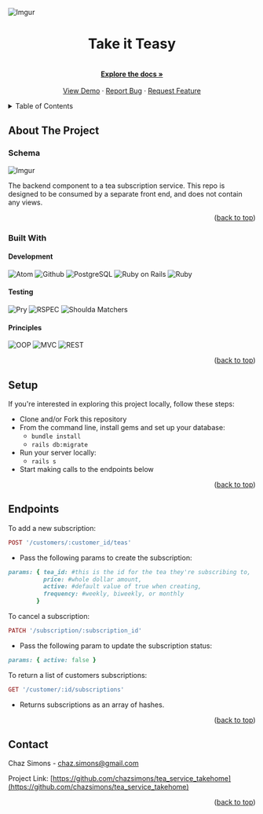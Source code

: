 <div id="top"></div>
<!--
*** Thanks for checking out the Best-README-Template. If you have a suggestion
*** that would make this better, please fork the repo and create a pull request
*** or simply open an issue with the tag "enhancement".
*** Don't forget to give the project a star!
*** Thanks again! Now go create something AMAZING! :D
-->



<!-- PROJECT SHIELDS -->
<!--
*** I'm using markdown "reference style" links for readability.
*** Reference links are enclosed in brackets [ ] instead of parentheses ( ).
*** See the bottom of this document for the declaration of the reference variables
*** for contributors-url, forks-url, etc. This is an optional, concise syntax you may use.
*** https://www.markdownguide.org/basic-syntax/#reference-style-links
-->

<!-- PROJECT LOGO -->
![Imgur](https://i.imgur.com/L2uF2q3.jpg)
<br />
<div align="center">

<h1 align="center">Take it Teasy</h3>

  <p align="center">
    <br />
    <a href="https://github.com/chazsimons/tea_service_takehome"><strong>Explore the docs »</strong></a>
    <br />
    <br />
    <a href="https://github.com/chazsimons/tea_service_takehome">View Demo</a>
    ·
    <a href="https://github.com/chazsimons/tea_service_takehome/issues">Report Bug</a>
    ·
    <a href="https://github.com/chazsimons/tea_service_takehome/issues">Request Feature</a>
  </p>
</div>



<!-- TABLE OF CONTENTS -->
<details>
  <summary>Table of Contents</summary>
  <ol>
    <li>
      <a href="#about-the-project">About The Project</a>
      <ul>
        <li><a href="#built-with">Built With</a></li>
      </ul>
    </li>
    <li>
      <a href="#getting-started">Getting Started</a>
      <ul>
        <li><a href="#prerequisites">Prerequisites</a></li>
        <li><a href="#installation">Installation</a></li>
      </ul>
    </li>
    <li><a href="#usage">Usage</a></li>
    <li><a href="#roadmap">Roadmap</a></li>
    <li><a href="#contributing">Contributing</a></li>
    <li><a href="#license">License</a></li>
    <li><a href="#contact">Contact</a></li>
    <li><a href="#acknowledgments">Acknowledgments</a></li>
  </ol>
</details>



<!-- ABOUT THE PROJECT -->
## About The Project

### Schema
![Imgur](https://i.imgur.com/NastyhL.png)

The backend component to a tea subscription service. This repo is designed to be consumed by a separate front end, and does not contain any views.

<p align="right">(<a href="#top">back to top</a>)</p>


### Built With

#### Development
![Atom][Atom-img]
![Github][GitHub-img]
![PostgreSQL][PostgreSQL-img]
![Ruby on Rails][Ruby on Rails-img]
![Ruby][Ruby-img]
#### Testing
![Pry][Pry-img]
![RSPEC][RSPEC-img]
![Shoulda Matchers][Shoulda Matchers-img]
#### Principles
![OOP][OOP-img]
![MVC][MVC-img]
![REST][REST-img]
<p align="right">(<a href="#top">back to top</a>)</p>


<!-- GETTING STARTED -->
## Setup

If you're interested in exploring this project locally, follow these steps:

- Clone and/or Fork this repository
- From the command line, install gems and set up your database:
  - ```bundle install```
  - ```rails db:migrate```
- Run your server locally:
  - ```rails s```
- Start making calls to the endpoints below

<p align="right">(<a href="#top">back to top</a>)</p>

## Endpoints

To add a new subscription:

```ruby
POST '/customers/:customer_id/teas'
```
- Pass the following params to create the subscription:
```ruby
params: { tea_id: #this is the id for the tea they're subscribing to,
          price: #whole dollar amount,
          active: #default value of true when creating,
          frequency: #weekly, biweekly, or monthly
        }
```

To cancel a subscription:
```ruby
PATCH '/subscription/:subscription_id'
```
- Pass the following param to update the subscription status:
```ruby
params: { active: false }
```

To return a list of customers subscriptions:
```ruby
GET '/customer/:id/subscriptions'
```
- Returns subscriptions as an array of hashes.

<p align="right">(<a href="#top">back to top</a>)</p>


<!-- CONTACT -->
## Contact

Chaz Simons - chaz.simons@gmail.com

Project Link: [https://github.com/chazsimons/tea_service_takehome](https://github.com/chazsimons/tea_service_takehome)

<p align="right">(<a href="#top">back to top</a>)</p>

[Atom-img]: https://img.shields.io/badge/Atom-66595C.svg?&style=flaste&logo=atom&logoColor=white
[Bootstrap-img]: https://img.shields.io/badge/Bootstrap-563D7C?style=for-the-badge&logo=bootstrap&logoColor=white
[Figaro-img]: https://img.shields.io/badge/figaro-b81818.svg?&style=flaste&logo=rubygems&logoColor=white
[Git-img]: https://img.shields.io/badge/Git-F05032.svg?&style=flaste&logo=git&logoColor=white
[GitHub-img]: https://img.shields.io/badge/-GitHub-181717?style=flat&logo=github
[GraphQL-img]: https://img.shields.io/badge/-GraphQL-E10098?style=flat&logo=graphql&logoColor=light-pink
[Markdown-img]: https://img.shields.io/badge/Markdown-000000.svg??style=for-the-badge&logo=markdown&logoColor=white
[PostgreSQL-img]: https://img.shields.io/badge/PostgreSQL-4169E1.svg?&style=flaste&logo=postgresql&logoColor=white
[Postman-img]: https://img.shields.io/badge/Postman-FF6C37?style=flat&logo=postman&logoColor=red
[Rubocop-img]: https://img.shields.io/badge/rubocop-b81818.svg?&style=flaste&logo=rubygems&logoColor=white
[Ruby on Rails-img]: https://img.shields.io/badge/Ruby%20On%20Rails-b81818.svg?&style=flat&logo=rubyonrails&logoColor=white

<!-- #### Languages -->
[ActiveRecord-img]: https://img.shields.io/badge/ActiveRecord-CC0000.svg?&style=flaste&logo=rubyonrails&logoColor=white
[CSS3-img]: https://img.shields.io/badge/CSS3-1572B6.svg?&style=flaste&logo=css3&logoColor=white
[HTML5-img]: https://img.shields.io/badge/HTML5-0EB201.svg?&style=flaste&logo=html5&logoColor=white
[Ruby-img]: https://img.shields.io/badge/Ruby-CC0000.svg?&style=flaste&logo=ruby&logoColor=white

<!-- #### Deployment -->
[Heroku-img]: https://img.shields.io/badge/Heroku-430098.svg?&style=flaste&logo=heroku&logoColor=white
[Circle CI-img]: https://img.shields.io/badge/-CircleCi-brightgreen.svg?logo=LOGO
[Faraday-img]: https://img.shields.io/badge/faraday-b81818.svg?&style=flaste&logo=rubygems&logoColor=white

<!-- #### Testing -->
[Capybara-img]: https://img.shields.io/badge/capybara-b81818.svg?&style=flaste&logo=rubygems&logoColor=white
[Launchy-img]: https://img.shields.io/badge/launchy-b81818.svg?&style=flaste&logo=rubygems&logoColor=white
[Pry-img]: https://img.shields.io/badge/pry-b81818.svg?&style=flaste&logo=rubygems&logoColor=white
[RSPEC-img]: https://img.shields.io/badge/rspec-b81818.svg?&style=flaste&logo=rubygems&logoColor=white
[Shoulda Matchers-img]: https://img.shields.io/badge/shoulda--matchers-b81818.svg?&style=flaste&logo=rubygems&logoColor=white
[Simplecov-img]: https://img.shields.io/badge/simplecov-b81818.svg?&style=flaste&logo=rubygems&logoColor=white
[VCR-img]: https://img.shields.io/badge/vcr-b81818.svg?&style=flaste&logo=rubygems&logoColor=white
[Webmock-img]: https://img.shields.io/badge/webmock-b81818.svg?&style=flaste&logo=rubygems&logoColor=white

<!-- #### Development Principles -->
[OOP-img]: https://img.shields.io/badge/OOP-b81818.svg?&style=flaste&logo=OOP&logoColor=white
[TDD-img]: https://img.shields.io/badge/TDD-b87818.svg?&style=flaste&logo=TDD&logoColor=white
[MVC-img]: https://img.shields.io/badge/MVC-b8b018.svg?&style=flaste&logo=MVC&logoColor=white
[REST-img]: https://img.shields.io/badge/REST-33b818.svg?&style=flaste&logo=REST&logoColor=white
